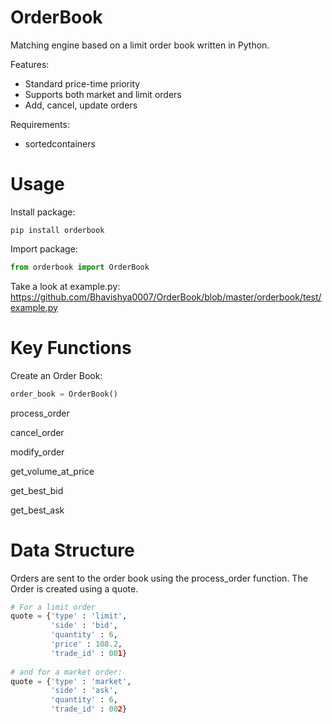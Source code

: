OrderBook
=========

Matching engine based on a limit order book written in Python.

Features:
* Standard price-time priority
* Supports both market and limit orders
* Add, cancel, update orders

Requirements:
* sortedcontainers

Usage
=====

Install package:

```
pip install orderbook 
```

Import package:

```python
from orderbook import OrderBook
```

Take a look at example.py: https://github.com/Bhavishya0007/OrderBook/blob/master/orderbook/test/example.py

Key Functions
=============

Create an Order Book:

```python
order_book = OrderBook()
```

process_order

cancel_order

modify_order

get_volume_at_price

get_best_bid

get_best_ask

Data Structure
==============

Orders are sent to the order book using the process_order function. The Order is created using a quote.

```python
# For a limit order
quote = {'type' : 'limit',
         'side' : 'bid', 
         'quantity' : 6, 
         'price' : 108.2, 
         'trade_id' : 001}
         
# and for a market order:
quote = {'type' : 'market',
         'side' : 'ask', 
         'quantity' : 6, 
         'trade_id' : 002}
```


